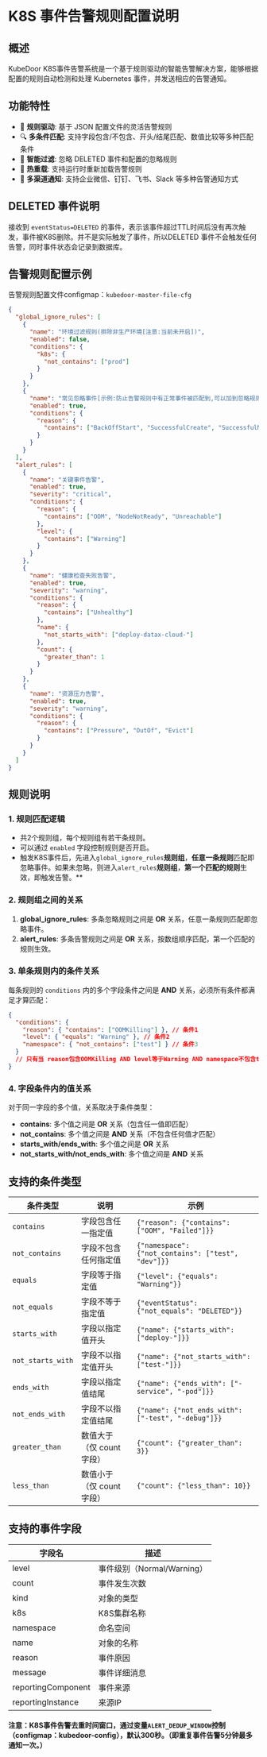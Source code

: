 # K8S 事件告警规则配置说明

## 概述

KubeDoor K8S事件告警系统是一个基于规则驱动的智能告警解决方案，能够根据配置的规则自动检测和处理 Kubernetes 事件，并发送相应的告警通知。

## 功能特性

- 🎯 **规则驱动**: 基于 JSON 配置文件的灵活告警规则
- 🔍 **多条件匹配**: 支持字段包含/不包含、开头/结尾匹配、数值比较等多种匹配条件
- 🚫 **智能过滤**: 忽略 DELETED 事件和配置的忽略规则
- 🔄 **热重载**: 支持运行时重新加载告警规则
- 📱 **多渠道通知**: 支持企业微信、钉钉、飞书、Slack 等多种告警通知方式

## DELETED 事件说明

接收到 `eventStatus=DELETED` 的事件，表示该事件超过TTL时间后没有再次触发，事件被K8S删除。并不是实际触发了事件，所以DELETED 事件不会触发任何告警，同时事件状态会记录到数据库。

## 告警规则配置示例

告警规则配置文件configmap：`kubedoor-master-file-cfg`

```json
{
  "global_ignore_rules": [
    {
      "name": "环境过滤规则(排除非生产环境[注意:当前未开启])",
      "enabled": false,
      "conditions": {
        "k8s": {
          "not_contains": ["prod"]
        }
      }
    },
    {
      "name": "常见忽略事件[示例:防止告警规则中有正常事件被匹配到,可以加到忽略规则中]",
      "enabled": true,
      "conditions": {
        "reason": {
          "contains": ["BackOffStart", "SuccessfulCreate", "SuccessfulMountVolume"]
        }
      }
    }
  ],
  "alert_rules": [
    {
      "name": "关键事件告警",
      "enabled": true,
      "severity": "critical",
      "conditions": {
        "reason": {
          "contains": ["OOM", "NodeNotReady", "Unreachable"]
        },
        "level": {
          "contains": ["Warning"]
        }
      }
    },
    {
      "name": "健康检查失败告警",
      "enabled": true,
      "severity": "warning",
      "conditions": {
        "reason": {
          "contains": ["Unhealthy"]
        },
        "name": {
          "not_starts_with": ["deploy-datax-cloud-"]
        },
        "count": {
          "greater_than": 1
        }
      }
    },
    {
      "name": "资源压力告警",
      "enabled": true,
      "severity": "warning",
      "conditions": {
        "reason": {
          "contains": ["Pressure", "OutOf", "Evict"]
        }
      }
    }
  ]
}
```

## 规则说明

### 1. 规则匹配逻辑

- 共2个规则组，每个规则组有若干条规则。
- 可以通过 `enabled` 字段控制规则是否开启。
- 触发K8S事件后，先进入`global_ignore_rules`**规则组**，**任意一条规则**匹配即忽略事件。如果未忽略，则进入`alert_rules`**规则组**，**第一个匹配的规则**生效，即触发告警。**

### 2. 规则组之间的关系

1. **global_ignore_rules**: 多条忽略规则之间是 **OR** 关系，任意一条规则匹配即忽略事件。
2. **alert_rules**: 多条告警规则之间是 **OR** 关系，按数组顺序匹配，第一个匹配的规则生效。

### 3. 单条规则内的条件关系

每条规则的 `conditions` 内的多个字段条件之间是 **AND** 关系，必须所有条件都满足才算匹配：

```json
{
  "conditions": {
    "reason": { "contains": ["OOMKilling"] }, // 条件1
    "level": { "equals": "Warning" }, // 条件2
    "namespace": { "not_contains": ["test"] } // 条件3
  }
  // 只有当 reason包含OOMKilling AND level等于Warning AND namespace不包含test 时才匹配
}
```

### 4. 字段条件内的值关系

对于同一字段的多个值，关系取决于条件类型：

- **contains**: 多个值之间是 **OR** 关系（包含任一值即匹配）
- **not_contains**: 多个值之间是 **AND** 关系（不包含任何值才匹配）
- **starts_with/ends_with**: 多个值之间是 **OR** 关系
- **not_starts_with/not_ends_with**: 多个值之间是 **AND** 关系

## 支持的条件类型

| 条件类型          | 说明                      | 示例                                               |
| ----------------- | ------------------------- | -------------------------------------------------- |
| `contains`        | 字段包含任一指定值        | `{"reason": {"contains": ["OOM", "Failed"]}}`      |
| `not_contains`    | 字段不包含任何指定值      | `{"namespace": {"not_contains": ["test", "dev"]}}` |
| `equals`          | 字段等于指定值            | `{"level": {"equals": "Warning"}}`                 |
| `not_equals`      | 字段不等于指定值          | `{"eventStatus": {"not_equals": "DELETED"}}`       |
| `starts_with`     | 字段以指定值开头          | `{"name": {"starts_with": ["deploy-"]}}`           |
| `not_starts_with` | 字段不以指定值开头        | `{"name": {"not_starts_with": ["test-"]}}`         |
| `ends_with`       | 字段以指定值结尾          | `{"name": {"ends_with": ["-service", "-pod"]}}`    |
| `not_ends_with`   | 字段不以指定值结尾        | `{"name": {"not_ends_with": ["-test", "-debug"]}}` |
| `greater_than`    | 数值大于（仅 count 字段） | `{"count": {"greater_than": 3}}`                   |
| `less_than`       | 数值小于（仅 count 字段） | `{"count": {"less_than": 10}}`                     |

## 支持的事件字段

| 字段名 | 描述 |
|--------|------|
| level | 事件级别（Normal/Warning） |
| count | 事件发生次数 |
| kind | 对象的类型 |
| k8s | K8S集群名称 |
| namespace | 命名空间 |
| name | 对象的名称 |
| reason | 事件原因 |
| message | 事件详细消息 |
| reportingComponent | 事件来源 |
| reportingInstance | 来源IP |

#### 注意：K8S事件告警去重时间窗口，通过变量`ALERT_DEDUP_WINDOW`控制（configmap：kubedoor-config），默认300秒。（即重复事件告警5分钟最多通知一次。）
